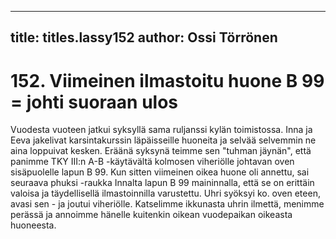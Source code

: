 
---

title: titles.lassy152
author: Ossi Törrönen
---


    
# 152. Viimeinen ilmastoitu huone B 99 = johti suoraan ulos 
Vuodesta vuoteen jatkui syksyllä sama ruljanssi kylän toimistossa. Inna ja Eeva jakelivat karsintakurssin läpäisseille 
huoneita ja selvää selvemmin ne aina loppuivat kesken. Eräänä syksynä teimme sen "tuhman jäynän", että panimme 
TKY III:n A-B -käytävältä kolmosen viheriölle johtavan oven sisäpuolelle lapun B 99. Kun sitten viimeinen oikea 
huone oli annettu, sai seuraava phuksi -raukka Innalta lapun B 99 maininnalla, että se on erittäin valoisa ja 
täydellisellä ilmastoinnilla varustettu. Uhri syöksyi ko. oven eteen, avasi sen - ja joutui viheriölle. Katselimme 
ikkunasta uhrin ilmettä, menimme perässä ja annoimme hänelle kuitenkin oikean vuodepaikan oikeasta huoneesta. 

